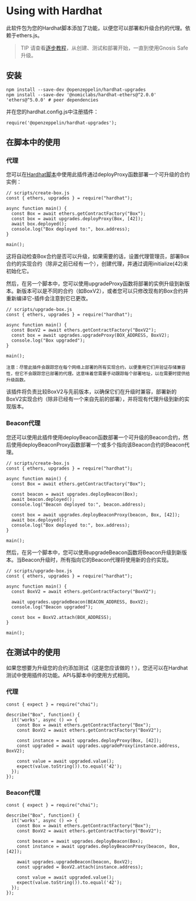 # Using with Hardhat
此软件包为您的Hardhat脚本添加了功能，以便您可以部署和升级合约的代理。依赖于ethers.js。

> TIP
请查看[逐步教程](https://forum.openzeppelin.com/t/openzeppelin-buidler-upgrades-step-by-step-tutorial/3580)，从创建、测试和部署开始，一直到使用Gnosis Safe升级。

## 安装
```
npm install --save-dev @openzeppelin/hardhat-upgrades
npm install --save-dev '@nomiclabs/hardhat-ethers@^2.0.0' 'ethers@^5.0.0' # peer dependencies
```

并在您的hardhat.config.js中注册插件：
```
require('@openzeppelin/hardhat-upgrades');
```

## 在脚本中的使用

### 代理

您可以在[Hardhat脚本](https://hardhat.org/guides/scripts.html)中使用此插件通过deployProxy函数部署一个可升级的合约实例：
```
// scripts/create-box.js
const { ethers, upgrades } = require("hardhat");

async function main() {
  const Box = await ethers.getContractFactory("Box");
  const box = await upgrades.deployProxy(Box, [42]);
  await box.deployed();
  console.log("Box deployed to:", box.address);
}

main();
```

这将自动检查Box合约是否可以升级，如果需要的话，设置代理管理员，部署Box合约的实现合约（除非之前已经有一个），创建代理，并通过调用initialize(42)来初始化它。

然后，在另一个脚本中，您可以使用upgradeProxy函数将部署的实例升级到新版本。新版本可以是不同的合约（如BoxV2），或者您可以只修改现有的Box合约并重新编译它-插件会注意到它已更改。
```
// scripts/upgrade-box.js
const { ethers, upgrades } = require("hardhat");

async function main() {
  const BoxV2 = await ethers.getContractFactory("BoxV2");
  const box = await upgrades.upgradeProxy(BOX_ADDRESS, BoxV2);
  console.log("Box upgraded");
}

main();
```

    注意：尽管此插件会跟踪您在每个网络上部署的所有实现合约，以便重用它们并验证存储兼容性，但它不会跟踪您已部署的代理。这意味着您需要手动跟踪每个部署地址，以在需要时提供给升级函数。

该插件将负责比较BoxV2与先前版本，以确保它们在升级时兼容，部署新的BoxV2实现合约（除非已经有一个来自先前的部署），并将现有代理升级到新的实现版本。

### Beacon代理

您还可以使用此插件使用deployBeacon函数部署一个可升级的Beacon合约，然后使用deployBeaconProxy函数部署一个或多个指向该Beacon合约的Beacon代理。
```
// scripts/create-box.js
const { ethers, upgrades } = require("hardhat");

async function main() {
  const Box = await ethers.getContractFactory("Box");

  const beacon = await upgrades.deployBeacon(Box);
  await beacon.deployed();
  console.log("Beacon deployed to:", beacon.address);

  const box = await upgrades.deployBeaconProxy(beacon, Box, [42]);
  await box.deployed();
  console.log("Box deployed to:", box.address);
}

main();
```

然后，在另一个脚本中，您可以使用upgradeBeacon函数将Beacon升级到新版本。当Beacon升级时，所有指向它的Beacon代理将使用新的合约实现。

```
// scripts/upgrade-box.js
const { ethers, upgrades } = require("hardhat");

async function main() {
  const BoxV2 = await ethers.getContractFactory("BoxV2");

  await upgrades.upgradeBeacon(BEACON_ADDRESS, BoxV2);
  console.log("Beacon upgraded");

  const box = BoxV2.attach(BOX_ADDRESS);
}

main();
```

## 在测试中的使用
如果您想要为升级您的合约添加测试（这是您应该做的！），您还可以在Hardhat测试中使用插件的功能。API与脚本中的使用方式相同。

### 代理
```
const { expect } = require("chai");

describe("Box", function() {
  it('works', async () => {
    const Box = await ethers.getContractFactory("Box");
    const BoxV2 = await ethers.getContractFactory("BoxV2");

    const instance = await upgrades.deployProxy(Box, [42]);
    const upgraded = await upgrades.upgradeProxy(instance.address, BoxV2);

    const value = await upgraded.value();
    expect(value.toString()).to.equal('42');
  });
});
```

### Beacon代理
```
const { expect } = require("chai");

describe("Box", function() {
  it('works', async () => {
    const Box = await ethers.getContractFactory("Box");
    const BoxV2 = await ethers.getContractFactory("BoxV2");

    const beacon = await upgrades.deployBeacon(Box);
    const instance = await upgrades.deployBeaconProxy(beacon, Box, [42]);

    await upgrades.upgradeBeacon(beacon, BoxV2);
    const upgraded = BoxV2.attach(instance.address);

    const value = await upgraded.value();
    expect(value.toString()).to.equal('42');
  });
});
```
